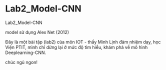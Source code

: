 # Lab2_Model-CNN
Lab2_Model-CNN

model sử dụng  Alex Net (2012)

Đây là một bài tập (lab2) của môn IOT - thầy Minh Lịnh đảm nhiệm dạy, học Viện PTIT,
mình chỉ dừng lại ở mức độ tìm hiểu, khám phá về mô hình Deeplearning-CNN.

chúc ngủ ngon!
